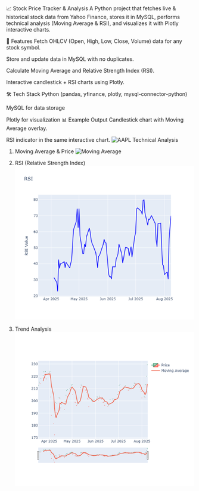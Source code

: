 📈 Stock Price Tracker & Analysis
A Python project that fetches live & historical stock data from Yahoo Finance, stores it in MySQL, performs technical analysis (Moving Average & RSI), and visualizes it with Plotly interactive charts.

🚀 Features
Fetch OHLCV (Open, High, Low, Close, Volume) data for any stock symbol.

Store and update data in MySQL with no duplicates.

Calculate Moving Average and Relative Strength Index (RSI).

Interactive candlestick + RSI charts using Plotly.

🛠 Tech Stack
Python (pandas, yfinance, plotly, mysql-connector-python)

MySQL for data storage

Plotly for visualization
📊 Example Output
Candlestick chart with Moving Average overlay.

RSI indicator in the same interactive chart.
![AAPL Technical Analysis](aapl_chart.png)
1. Moving Average & Price
![Moving Average](moving_average_and_price_chart.png)

 2. RSI (Relative Strength Index)
![RSI Chart](rsi_chart.png)

 3. Trend Analysis
![Trend Analysis](trend_analysis_price_prediction.png)
